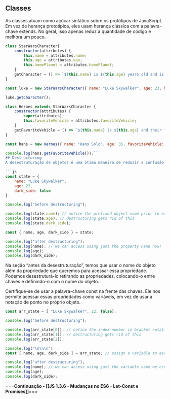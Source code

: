 ## Classes
As classes atuam como açúcar sintático sobre os protótipos de JavaScript. Em vez de herança prototípica, eles usam herança clássica com a palavra-chave extends. No geral, isso apenas reduz a quantidade de código e melhora um pouco.

```js
class StarWarsCharacter{
	constructor(attributes) {
		this.name = attributes.name;
		this.age = attributes.age;
		this.homePlanet = attributes.homePlanet;
	}
	getCharacter = () => `${this.name} is ${this.age} years old and is from ${this.homePlanet}.`;
}

const luke = new StarWarsCharacter({ name: "Luke Skywalker", age: 23, homePlanet: "Tatooine"});

luke.getCharacter();

class Heroes extends StarWarsCharacter {
	constructor(attributes) {
		super(attributes);
		this.favoriteVehicle = attributes.favoriteVehicle;
	}
	getFavoriteVehicle = () => `${this.name} is ${this.age} and their favorite vehicle is the ${this.favoriteVehicle}`;
}

const hans = new Heroes({ name: "Hans Solo", age: 35, favoriteVehicle: "Millennium Falcon"});

console.log(hans.getFavoriteVehicle());```
## Destructuring
A desestruturação de objetos é uma ótima maneira de reduzir a confusão de código para torná-lo mais palatável. Ele nos permite “descompactar” um objeto e usar esse valor descompactado como a variável à qual nos referimos posteriormente no código.

```js 
const state = {
	name: "Luke Skywalker",
	age: 22,
	dark_side: false
}

console.log("before destructuring");

console.log(state.name); // notice the prefixed object name prior to each property
console.log(state.age); // destructuring gets rid of this
console.log(state.dark_side);

const { name, age, dark_side } = state;

console.log("after destructuring");
console.log(name); // we can access using just the property name now!
console.log(age);
console.log(dark_side);
```

Na seção “antes da desestruturação”, temos que usar o nome do objeto além da propriedade que queremos para acessar essa propriedade. Podemos desestruturá-lo retirando as propriedades, colocando-o entre chaves e definindo-o com o nome do objeto.

Certifique-se de usar a palavra-chave const na frente das chaves. Ele nos permite acessar essas propriedades como variáveis, em vez de usar a notação de ponto no próprio objeto.

```js
const arr_state = [ "Luke Skywalker", 22, false];

console.log("before destructuring");

console.log(arr_state[0]); // notice the index number in bracket notation
console.log(arr_state[1]); // destructuring gets rid of this
console.log(arr_state[2]);

console.log("\n\n\n")
const [ name, age, dark_side ] = arr_state; // assign a variable to each of the indexes in the array

console.log("after destructuring");
console.log(name); // we can access using just the variable name we created now!
console.log(age);
console.log(dark_side);
```

===**Continuação - [[JS 1.3.6 - Mudanças no ES6 - Let-Const e Promises]]**===